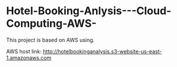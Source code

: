 # Hotel-Booking-Anlysis---Cloud-Computing-AWS-

This project is based on AWS using. 

AWS host link: http://hotelbookinganalysis.s3-website-us-east-1.amazonaws.com
